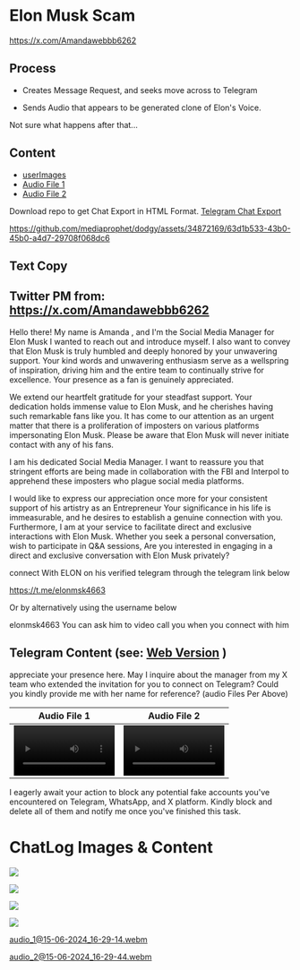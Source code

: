 # Elon Musk Scam

https://x.com/Amandawebbb6262

## Process

- Creates Message Request, and seeks move across to Telegram

- Sends Audio that appears to be generated clone of Elon's Voice.

Not sure what happens after that...  

## Content

- [userImages](./userImages/)
- [Audio File 1](./userImages/audio_1@15-06-2024_16-29-14.ogg)
- [Audio File 2](./userImages/audio_2@15-06-2024_16-29-44.ogg)

Download repo to get Chat Export in HTML Format. [Telegram Chat Export](./ChatExport_2024-06-16/)

https://github.com/mediaprophet/dodgy/assets/34872169/63d1b533-43b0-45b0-a4d7-29708f068dc6


## Text Copy

## Twitter PM from: https://x.com/Amandawebbb6262 

Hello there!
My name is Amanda , and I'm the Social Media Manager for Elon Musk I wanted to reach out and introduce myself. I also want to convey that Elon Musk  is truly humbled and deeply honored by your unwavering support. Your kind words and unwavering enthusiasm serve as a wellspring of inspiration, driving him and the entire team to continually strive for excellence. Your presence as a fan is genuinely appreciated.

We extend our heartfelt gratitude for your steadfast support. Your dedication holds immense value to Elon Musk, and he cherishes having such remarkable fans like you. It has come to our attention as an urgent matter that there is a proliferation of imposters on various platforms impersonating Elon Musk. Please be aware that Elon Musk will never initiate contact with any of his fans. 

I am his dedicated Social Media Manager. I want to reassure you that stringent efforts are being made in collaboration with the FBI and Interpol to apprehend these imposters who plague social media platforms.

I would like to express our appreciation once more for your consistent support of his artistry as an Entrepreneur Your significance in his life is immeasurable, and he desires to establish a genuine connection with you. Furthermore, I am at your service to facilitate direct and exclusive interactions with Elon Musk. Whether you seek a personal conversation, wish to participate in Q&A sessions,
Are you interested in engaging in a direct and exclusive conversation with Elon Musk  privately?

connect With ELON on his verified telegram through the telegram link below 

https://t.me/elonmsk4663

Or by alternatively using the username below 

elonmsk4663
You can ask him to video call you when you connect with him

## Telegram Content  (see: [Web Version](https://mediaprophet.github.io/dodgy/ChatExport_2024-06-16/messages.html) )

appreciate your presence here. May I inquire about the manager from my X team who extended the invitation for you to connect on Telegram? Could you kindly provide me with her name  for  reference?
(audio Files Per Above)

Audio File 1 | Audio File 2
:-: | :-:
<video src='https://github.com/mediaprophet/dodgy/assets/34872169/1044e51e-66e1-4249-9156-f4f48538561c' width=180/> | <video src='https://github.com/mediaprophet/dodgy/assets/34872169/61c03331-6326-433b-a2e1-c5aa9ded2706' width=180/>


I eagerly await your action to block any potential fake accounts you've encountered on Telegram, WhatsApp, and X platform. Kindly block and delete all of them and notify me once you've finished this task.

# ChatLog Images & Content

![](./userImages/Screenshot%202024-06-16%20030528.png)

![](./userImages/Screenshot%202024-06-16%20030611.png)

![](./userImages/Screenshot%202024-06-16%20030640.png)

![](./userImages/Screenshot%202024-06-16%20025111.png)


[audio_1@15-06-2024_16-29-14.webm](https://github.com/mediaprophet/dodgy/assets/34872169/1044e51e-66e1-4249-9156-f4f48538561c)  

[audio_2@15-06-2024_16-29-44.webm](https://github.com/mediaprophet/dodgy/assets/34872169/61c03331-6326-433b-a2e1-c5aa9ded2706)


